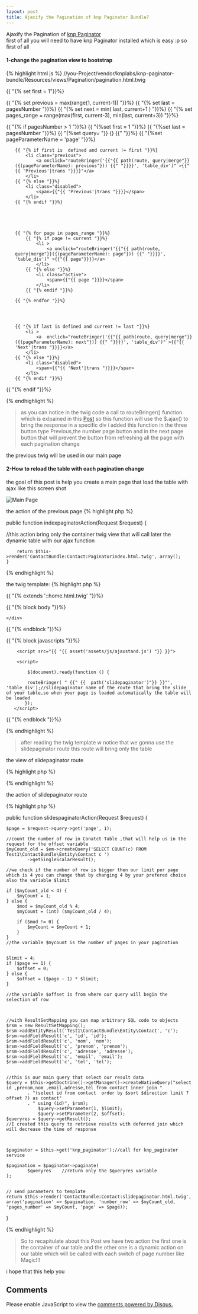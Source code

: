 ```yaml
---
layout: post
title: Ajaxify the Pagination of knp Paginator Bundle?
---
```



<link rel="stylesheet" href="//cdnjs.cloudflare.com/ajax/libs/highlight.js/8.7/styles/default.min.css">
<script src="//cdnjs.cloudflare.com/ajax/libs/highlight.js/8.7/highlight.min.js"></script>



Ajaxify the Pagination of [knp Paginator](https://github.com/KnpLabs/KnpPaginatorBundle)  
first of all you will need to have knp Paginator installed which is easy :p so first of all
<h4>1-change the pagination view to bootstrap</h4>


{% highlight html js %}
//you-Project/vendor/knplabs/knp-paginator-bundle/Resources/views/Pagination/pagination.html.twig

{{ "{% set first = 1"}}%}

{{ "{% set previous = max(range(1, current-1)) "}}%}
{{ "{% set last = pagesNumber "}}%}
{{ "{% set next = min( last, current+1 ) "}}%}
{{ "{% set pages_range = range(max(first, current-3), min(last, current+3)) "}}%}

{{ "{% if pagesNumber > 1 "}}%}
    {{ "{%set first = 1 "}}%}
    {{ "{%set last = pagesNumber "}}%}
    {{ "{%set query= "}} {} {{" "}}%}
    {{ "{%set pageParameterName = 'page' "}}%}

<ul class="pagination">


    {{ "{% if first is  defined and current != first "}}%}
        <li class="previous">
            <a onclick="routeBringer('{{"{{ path(route, query|merge"}}({(pageParameterName): previous"})) {{" "}}}}', 'table_div')" >{{"{{ 'Previous'|trans "}}}}"</a>
        </li>
    {{ "{% else "}}%}
        <li class="disabled">
            <span>{{"{{ 'Previous'|trans "}}}}</span>
        </li>
    {{ "{% endif "}}%}





    {{ "{% for page in pages_range "}}%}
        {{ "{% if page != current "}}%}
            <li >
                <a onclick="routeBringer('{{"{{ path(route, query|merge"}}({(pageParameterName): page"})) {{" "}}}}', 'table_div')" >{{"{{ page"}}}}</a>
            </li>
        {{ "{% else "}}%}
            <li class="active">
                <span>{{"{{ page "}}}}</span>
            </li>
        {{ "{% endif "}}%}

    {{ "{% endfor "}}%}




    {{ "{% if last is defined and current != last "}}%}
        <li >
            <a  onclick="routeBringer('{{"{{ path(route, query|merge"}}({(pageParameterName): next"})) {{" "}}}}', 'table_div')" >{{"{{ 'Next'|trans "}}}}</a>
        </li>
    {{ "{% else "}}%}
        <li class="disabled">
            <span>{{"{{ 'Next'|trans "}}}}</span>
        </li>
    {{ "{% endif "}}%}
</ul>
{{ "{% endif "}}%}

{% endhighlight %}




>as you can notice in the twig code a call to routeBringer() function which is  exlpained in this [Post]() so this function will use the $.ajax() to bring the response in a specific div
i added this function in the three button type Previous,the number page button and in the next page button that will prevent the button from refreshing all the page with each pagination change  

the previous twig will be used in our main page

<h4>2-How to reload the table with each pagination change</h4>


the goal of this post is help you create a main page that load the table with ajax like this screen shot

<img src="{{ project.url }}/images/mainpage.png" alt="Main Page" >

the action of the previous page
{% highlight php %}

public function indexpaginatorAction(Request $request) {

//this action bring only the container twig view that will call later the dynamic table with our ajax function

        return $this->render('ContactBundle:Contact:Paginatorindex.html.twig', array();
    }

{% endhighlight %}

the twig template:
{% highlight php %}

{{ "{% extends '::home.html.twig' "}}%}


{{ "{% block body "}}%}
    <div id="table_div">

    </div>

{{ "{% endblock  "}}%}

{{ "{% block javascripts "}}%}

        <script src="{{ "{{ asset('assets/js/ajaxstand.js') "}} }}">

        <script>

            $(document).ready(function () {

            routeBringer( " {{" {{  path('slidepaginator')"}} }}"', 'table_div');//slidepaginator name of the route that bring the slide of your table,so when your page is loaded automatically the table will be loaded
           });
       </script>
{{ "{% endblock  "}}%}

{% endhighlight %}


>after reading the twig template w notice that we gonna use the slidepaginator route this route will bring only the table


the view of slidepaginator route


{% highlight php %}


{% endhighlight %}

the action of slidepaginator route

{% highlight php %}

public function slidespaginatorAction(Request $request) {

    $page = $request->query->get('page', 1);

    //count the number of row in Conatct Table ,that will help us in the request for the offset variable
    $myCount_old = $em->createQuery('SELECT COUNT(c) FROM Test1\ContactBundle\Entity\Contact c ')
            ->getSingleScalarResult();

    //we check if the number of row is bigger then our limit per page which is 4 you can change that by changing 4 by your prefered choice also the variable $limit

    if ($myCount_old < 4) {
        $myCount = 1;
    } else {
        $mod = $myCount_old % 4;
        $myCount = (int) ($myCount_old / 4);

        if ($mod != 0) {
            $myCount = $myCount + 1;
        }
    }
    //the variable $mycount is the number of pages in your pagination


    $limit = 4;
    if ($page == 1) {
        $offset = 0;
    } else {
        $offset = ($page - 1) * $limit;
    }

    //the variable $offset is from where our query will begin the selection of row



    //with ResultSetMapping you can map arbitrary SQL code to objects
    $rsm = new ResultSetMapping();
    $rsm->addEntityResult('Test1\ContactBundle\Entity\Contact', 'c');
    $rsm->addFieldResult('c', 'id', 'id');
    $rsm->addFieldResult('c', 'nom', 'nom');
    $rsm->addFieldResult('c', 'prenom', 'prenom');
    $rsm->addFieldResult('c', 'adresse', 'adresse');
    $rsm->addFieldResult('c', 'email', 'email');
    $rsm->addFieldResult('c', 'tel', 'tel');


    //this is our main query that select our result data
    $query = $this->getDoctrine()->getManager()->createNativeQuery("select id ,prenom,nom ,email,adresse,tel from contact inner join "
            . "(select id from contact  order by $sort $direction limit ? offset ?) as contact"
            . " using (id)", $rsm);
                $query->setParameter(1, $limit);
                $query->setParameter(2, $offset);
    $queryres = $query->getResult();
    //I created this query to retrieve results with deferred join which will decrease the time of response



    $paginator = $this->get('knp_paginator');//call for knp_paginator service

    $pagination = $paginator->paginate(
            $queryres    //return only the $queryres variable
    );


    // send parameters to template
    return $this->render('ContactBundle:Contact:slidepaginator.html.twig', array('pagination' => $pagination, 'number_row' => $myCount_old, 'pages_number' => $myCount, 'page' => $page));
}

{% endhighlight %}


>So to recapitulate about this Post we have two action the first one is the container of our table and the other one is a dynamic action on our table which will be called with each switch of page number like Magic!!!

i hope that this help you 




<section class="post-comments">
  <h2>Comments</h2>
  <div id="disqus_thread"></div>

</section>

<script type="text/javascript">
    /* * * CONFIGURATION VARIABLES * * */
    var disqus_shortname = 'httpachreftliligithubio';

    /* * * DON'T EDIT BELOW THIS LINE * * */
    (function() {
        var dsq = document.createElement('script'); dsq.type = 'text/javascript'; dsq.async = true;
        dsq.src = '//' + disqus_shortname + '.disqus.com/embed.js';
        (document.getElementsByTagName('head')[0] || document.getElementsByTagName('body')[0]).appendChild(dsq);
    })();
</script>
<noscript>Please enable JavaScript to view the <a href="https://disqus.com/?ref_noscript" rel="nofollow">comments powered by Disqus.</a></noscript>
